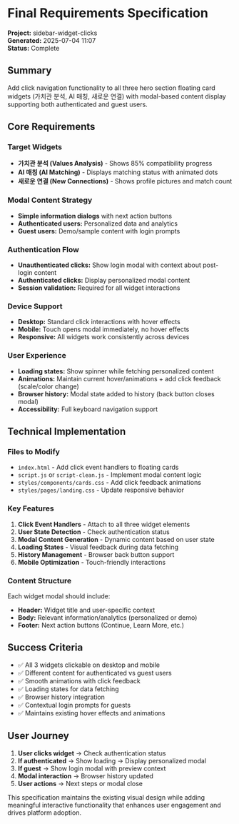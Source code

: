 # Final Requirements Specification

**Project:** sidebar-widget-clicks  
**Generated:** 2025-07-04 11:07  
**Status:** Complete

## Summary

Add click navigation functionality to all three hero section floating card widgets (가치관 분석, AI 매칭, 새로운 연결) with modal-based content display supporting both authenticated and guest users.

## Core Requirements

### Target Widgets

- **가치관 분석 (Values Analysis)** - Shows 85% compatibility progress
- **AI 매칭 (AI Matching)** - Displays matching status with animated dots
- **새로운 연결 (New Connections)** - Shows profile pictures and match count

### Modal Content Strategy

- **Simple information dialogs** with next action buttons
- **Authenticated users:** Personalized data and analytics
- **Guest users:** Demo/sample content with login prompts

### Authentication Flow

- **Unauthenticated clicks:** Show login modal with context about post-login content
- **Authenticated clicks:** Display personalized modal content
- **Session validation:** Required for all widget interactions

### Device Support

- **Desktop:** Standard click interactions with hover effects
- **Mobile:** Touch opens modal immediately, no hover effects
- **Responsive:** All widgets work consistently across devices

### User Experience

- **Loading states:** Show spinner while fetching personalized content
- **Animations:** Maintain current hover/animations + add click feedback (scale/color change)
- **Browser history:** Modal state added to history (back button closes modal)
- **Accessibility:** Full keyboard navigation support

## Technical Implementation

### Files to Modify

- `index.html` - Add click event handlers to floating cards
- `script.js` or `script-clean.js` - Implement modal content logic
- `styles/components/cards.css` - Add click feedback animations
- `styles/pages/landing.css` - Update responsive behavior

### Key Features

1. **Click Event Handlers** - Attach to all three widget elements
2. **User State Detection** - Check authentication status
3. **Modal Content Generation** - Dynamic content based on user state
4. **Loading States** - Visual feedback during data fetching
5. **History Management** - Browser back button support
6. **Mobile Optimization** - Touch-friendly interactions

### Content Structure

Each widget modal should include:

- **Header:** Widget title and user-specific context
- **Body:** Relevant information/analytics (personalized or demo)
- **Footer:** Next action buttons (Continue, Learn More, etc.)

## Success Criteria

- ✅ All 3 widgets clickable on desktop and mobile
- ✅ Different content for authenticated vs guest users
- ✅ Smooth animations with click feedback
- ✅ Loading states for data fetching
- ✅ Browser history integration
- ✅ Contextual login prompts for guests
- ✅ Maintains existing hover effects and animations

## User Journey

1. **User clicks widget** → Check authentication status
2. **If authenticated** → Show loading → Display personalized modal
3. **If guest** → Show login modal with preview context
4. **Modal interaction** → Browser history updated
5. **User actions** → Next steps or modal close

This specification maintains the existing visual design while adding meaningful interactive functionality that enhances user engagement and drives platform adoption.
